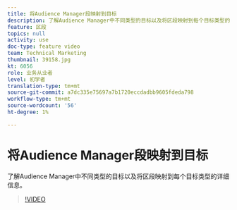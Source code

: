 ```yaml
---
title: 将Audience Manager段映射到目标
description: 了解Audience Manager中不同类型的目标以及将区段映射到每个目标类型的详细信息。
feature: 区段
topics: null
activity: use
doc-type: feature video
team: Technical Marketing
thumbnail: 39158.jpg
kt: 6056
role: 业务从业者
level: 初学者
translation-type: tm+mt
source-git-commit: a7dc335e75697a7b1720eccdadbb9605fdeda798
workflow-type: tm+mt
source-wordcount: '56'
ht-degree: 1%

---
```



# 将Audience Manager段映射到目标

了解Audience Manager中不同类型的目标以及将区段映射到每个目标类型的详细信息。

>[!VIDEO](https://video.tv.adobe.com/v/39158/?quality=12&learn=on)
